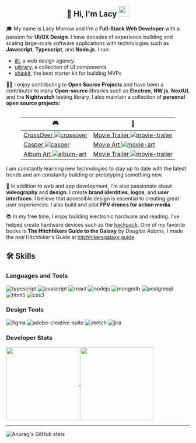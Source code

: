 <h2 align="center">🚀 Hi, I'm Lacy <img src="https://media.giphy.com/media/hvRJCLFzcasrR4ia7z/giphy.gif" width="29px" height="29px"></h2>

🎓 My name is Lacy Morrow and I'm a **Full-Stack Web Developer** with a passion for **UI/UX Design**. I have decades of experience building and scaling large-scale software applications with technologies such as **Javascript**, **Typescript**, and **Node.js**. I run:

- [illi](https://illi.sh), a web design agency.
- [uibrary](https://uibrary.com), a collection of UI components
- [shipkit](https://shipkit.io), the best starter kit for building MVPs

👨‍💻 I enjoy contributing to **Open Source Projects** and have been a contributor to many **Open-source** libraries such as **Electron**, **NW.js**, **NextUI**, and the **Nightwatch** testing library. I also maintain a collection of **personal open source projects:**

<div align="center" style="display: grid; place-content: center; ">
 
| 🎮 | 🍿 |
| ----------- | --------- | 
| [CrossOver ![crossover](https://img.shields.io/github/stars/lacymorrow/crossover)](https://github.com/lacymorrow/crossover) | [Movie Trailer ![movie-trailer](https://img.shields.io/github/stars/lacymorrow/movie-trailer)](https://github.com/lacymorrow/movie-trailer) |
| [Casper ![casper](https://img.shields.io/github/stars/lacymorrow/casper)](https://github.com/lacymorrow/casper)  | [Movie Art ![movie-art](https://img.shields.io/github/stars/lacymorrow/movie-art)](https://github.com/lacymorrow/movie-art)  |
| [Album Art ![album-art](https://img.shields.io/github/stars/lacymorrow/album-art)](https://github.com/lacymorrow/album-art) | [Movie Trailer ![movie-trailer](https://img.shields.io/github/stars/shipkit-io/bones)](https://github.com/shipkit-io/bones) |

</div>
I am constantly learning new technologies to stay up to date with the latest trends and am constantly building or prototyping something new.


🎨 In addition to web and app development, I'm also passionate about **videography** and **design**. I create **brand identities**, **logos**, and **user interfaces**. I believe that accessible design is essential to creating great user experiences. I also build and pilot **FPV drones for action media**.

📚 In my free time, I enjoy building electronic hardware and reading. I've helped create hardware devices such as the [hackpack](https://hackpack.cc/). One of my favorite books is **The Hitchhikers Guide to the Galaxy** by _Douglas Adams_, I made the _real_ Hitchhiker's Guide at [hitchhikersgalaxy.guide](https://hitchhikersgalaxy.guide).

<!-- 
🏋️‍♀️ When I'm not working or reading, I like to stay active by going to the gym and practicing **yoga**. I believe that staying physically fit helps me stay focused and motivated in my work.
 -->

## 🛠️ Skills

### Languages and Tools

![typescript](https://img.shields.io/badge/TypeScript-007ACC?style=for-the-badge&logo=ts&logoColor=white)
![javascript](https://img.shields.io/badge/JS-323330?style=for-the-badge&logo=javascript&logoColor=F7DF1E)
![react](https://img.shields.io/badge/React-20232A?style=for-the-badge&logo=react&logoColor=61DAFB)
![nodejs](https://img.shields.io/badge/Node.js-43853D?style=for-the-badge&logo=node.js&logoColor=white)
![mongodb](https://img.shields.io/badge/MongoDB-4EA94B?style=for-the-badge&logo=mongodb&logoColor=white)
![postgresql](https://img.shields.io/badge/PostgreSQL-316192?style=for-the-badge&logo=postgresql&logoColor=white)
![html5](https://img.shields.io/badge/HTML-E34F26?style=for-the-badge&logo=html5&logoColor=white)
![css3](https://img.shields.io/badge/CSS-1572B6?style=for-the-badge&logo=css3&logoColor=white)

### Design Tools

![figma](https://img.shields.io/badge/Figma-F24E1E?style=for-the-badge&logo=figma&logoColor=white)
![adobe-creative-suite](https://img.shields.io/badge/Adobe_Creative_Suite-FF2BC2?style=for-the-badge&logo=adobe-creative-suite&logoColor=white)
![sketch](https://img.shields.io/badge/Sketch-F7B500?style=for-the-badge&logo=sketch&logoColor=white)
![jira](https://img.shields.io/badge/Jira-F7B500?style=for-the-badge&logo=jira&logoColor=white)


### Developer Stats

<a href="https://github.com/lacymorrow/">
  <img height=200 align="center" src="https://github-readme-stats.vercel.app/api?username=lacymorrow&show_icons=true&theme=transparent" />
</a>
<a href="https://github.com/lacymorrow/">
  <img height=200 align="center" src="https://github-readme-stats.vercel.app/api/top-langs/?username=lacymorrow&layout=compact&langs_count=8&card_width=320&theme=transparent&hide=PHP" />
</a>

---

![Anurag's GitHub stats](https://github-profile-trophy.vercel.app/?username=lacymorrow&margin-w=12&rank=-C,-?&theme=transparent)

<!--
**lacymorrow/lacymorrow** is a ✨ _special_ ✨ repository because its `README.md` (this file) appears on your GitHub profile.

Here are some ideas to get you started:

- 🔭 I’m currently working on ...
- 🌱 I’m currently learning ...
- 👯 I’m looking to collaborate on ...
- 🤔 I’m looking for help with ...
- 💬 Ask me about ...
- 📫 How to reach me: ...
- 😄 Pronouns: ...
- ⚡ Fun fact: ...
-->
